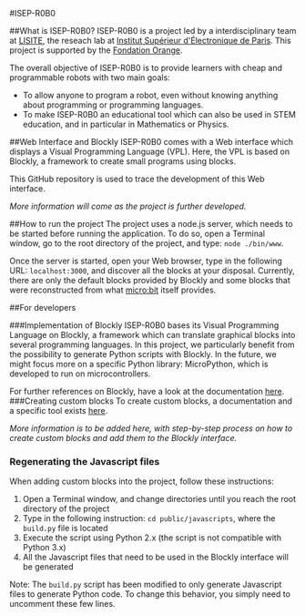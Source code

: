 #ISEP-R0B0

##What is ISEP-R0B0?
ISEP-R0B0 is a project led by a interdisciplinary team at [LISITE](http://lisite.isep.fr/), 
the reseach lab at [Institut Supérieur d'Électronique de Paris](https://www.isep.fr/).
This project is supported by the [Fondation Orange](https://www.fondationorange.com/).

The overall objective of ISEP-R0B0 is to provide learners with cheap and programmable robots with two main goals:

- To allow anyone to program a robot, even without knowing anything about programming or programming languages.
- To make ISEP-R0B0 an educational tool which can also be used in STEM education, and in particular in Mathematics or Physics.

##Web Interface and Blockly
ISEP-R0B0 comes with a Web interface which displays a Visual Programming Language (VPL). 
Here, the VPL is based on Blockly, a framework to create small programs using blocks.

This GitHub repository is used to trace the development of this Web interface.

_More information will come as the project is further developed._

##How to run the project
The project uses a node.js server, which needs to be started before running the application.
To do so, open a Terminal window, go to the root directory of the project, and type: `node ./bin/www`.

Once the server is started, open your Web browser, type in the following URL: `localhost:3000`, and discover all the blocks at your disposal.
Currently, there are only the default blocks provided by Blockly and some blocks that were reconstructed from what [micro:bit](http://microbit.org/) itself provides.

##For developers

###Implementation of Blockly
ISEP-R0B0 bases its Visual Programming Language on Blockly, a framework which can translate graphical blocks into several programming languages.
In this project, we particularly benefit from the possibility to generate Python scripts with Blockly. 
In the future, we might focus more on a specific Python library: MicroPython, which is developed to run on microcontrollers.

For further references on Blockly, have a look at the documentation [here](https://developers.google.com/blockly/). 
###Creating custom blocks
To create custom blocks, a documentation and a specific tool exists [here](https://blockly-demo.appspot.com/static/demos/blockfactory/index.html).

_More information is to be added here, with step-by-step process on how to create custom blocks and add them to the Blockly interface._
### Regenerating the Javascript files
When adding custom blocks into the project, follow these instructions:

1. Open a Terminal window, and change directories until you reach the root directory of the project
2. Type in the following instruction: `cd public/javascripts`, where the `build.py` file is located
3. Execute the script using Python 2.x (the script is not compatible with Python 3.x)
4. All the Javascript files that need to be used in the Blockly interface will be generated

Note: The `build.py` script has been modified to only generate Javascript files to generate Python code. 
To change this behavior, you simply need to uncomment these few lines.